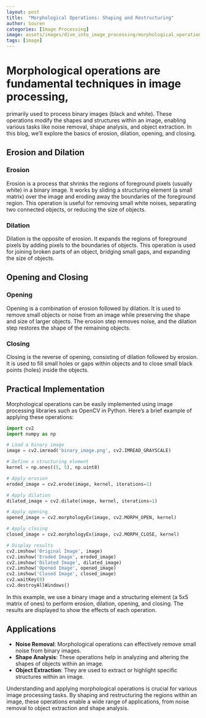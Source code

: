 ```yaml
---
layout: post
title:  "Morphological Operations: Shaping and Restructuring"
author: Souren
categories: [Image Processing]
image: assets/images/dive_into_image_processing/morphological_operations.png
tags: [image]
---
```



# Morphological operations are fundamental techniques in image processing,
 primarily used to process binary images (black and white). These operations modify the shapes and structures within an image, enabling various tasks like noise removal, shape analysis, and object extraction. In this blog, we’ll explore the basics of erosion, dilation, opening, and closing.

## Erosion and Dilation

### Erosion
Erosion is a process that shrinks the regions of foreground pixels (usually white) in a binary image. It works by sliding a structuring element (a small matrix) over the image and eroding away the boundaries of the foreground region. This operation is useful for removing small white noises, separating two connected objects, or reducing the size of objects.

### Dilation
Dilation is the opposite of erosion. It expands the regions of foreground pixels by adding pixels to the boundaries of objects. This operation is used for joining broken parts of an object, bridging small gaps, and expanding the size of objects.

## Opening and Closing

### Opening
Opening is a combination of erosion followed by dilation. It is used to remove small objects or noise from an image while preserving the shape and size of larger objects. The erosion step removes noise, and the dilation step restores the shape of the remaining objects.

### Closing
Closing is the reverse of opening, consisting of dilation followed by erosion. It is used to fill small holes or gaps within objects and to close small black points (holes) inside the objects.

## Practical Implementation

Morphological operations can be easily implemented using image processing libraries such as OpenCV in Python. Here’s a brief example of applying these operations:

```python
import cv2
import numpy as np

# Load a binary image
image = cv2.imread('binary_image.png', cv2.IMREAD_GRAYSCALE)

# Define a structuring element
kernel = np.ones((5, 5), np.uint8)

# Apply erosion
eroded_image = cv2.erode(image, kernel, iterations=1)

# Apply dilation
dilated_image = cv2.dilate(image, kernel, iterations=1)

# Apply opening
opened_image = cv2.morphologyEx(image, cv2.MORPH_OPEN, kernel)

# Apply closing
closed_image = cv2.morphologyEx(image, cv2.MORPH_CLOSE, kernel)

# Display results
cv2.imshow('Original Image', image)
cv2.imshow('Eroded Image', eroded_image)
cv2.imshow('Dilated Image', dilated_image)
cv2.imshow('Opened Image', opened_image)
cv2.imshow('Closed Image', closed_image)
cv2.waitKey(0)
cv2.destroyAllWindows()
```

In this example, we use a binary image and a structuring element (a 5x5 matrix of ones) to perform erosion, dilation, opening, and closing. The results are displayed to show the effects of each operation.

## Applications

- **Noise Removal**: Morphological operations can effectively remove small noise from binary images.
- **Shape Analysis**: These operations help in analyzing and altering the shapes of objects within an image.
- **Object Extraction**: They are used to extract or highlight specific structures within an image.

Understanding and applying morphological operations is crucial for various image processing tasks. By shaping and restructuring the regions within an image, these operations enable a wide range of applications, from noise removal to object extraction and shape analysis.